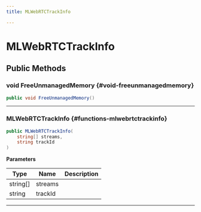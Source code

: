 ```yaml
---
title: MLWebRTCTrackInfo

---
```


# MLWebRTCTrackInfo










## Public Methods

### void FreeUnmanagedMemory {#void-freeunmanagedmemory}

```csharp
public void FreeUnmanagedMemory()
```






-----------

###  MLWebRTCTrackInfo {#functions-mlwebrtctrackinfo}

```csharp
public MLWebRTCTrackInfo(
    string[] streams,
    string trackId
)
```


**Parameters**

| Type | Name  | Description  | 
|--|--|--|
| string[] |streams||
| string |trackId||






-----------


